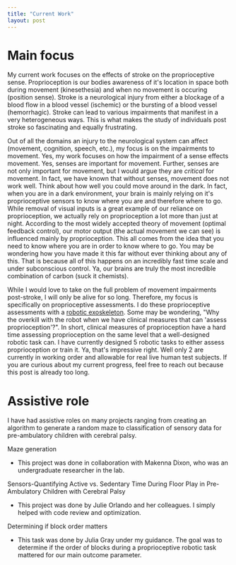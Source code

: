 ```yaml
---
title: "Current Work"
layout: post
---
```


# Main focus 

My current work focuses on the effects of stroke on the proprioceptive sense. Proprioception is our bodies awareness of it's location in space both during movement (kinesethesia) and when no movement is occuring (position sense). Stroke is a neurological injury from either a blockage of a blood flow in a blood vessel (ischemic) or the bursting of a blood vessel (hemorrhagic). Stroke can lead to various impairments that manifest in a very heterogeneous ways. This is what makes the study of individuals post stroke so fascinating and equally frustrating. 


Out of all the domains an injury to the neurological system can affect (movement, cognition, speech, etc.), my focus is on the impairments to movement. Yes, my work focuses on how the impairment of a sense effects movement. Yes, senses are important for movement. Further, senses are not only important for movement, but I would argue they are *critical* for movement. In fact, we have known that without senses, movement does not work well. Think about how well you could move around in the dark. In fact, when you are in a dark environment, your brain is mainly relying on it's proprioceptive sensors to know where you are and therefore where to go. While removal of visual inputs is a great example of our reliance on proprioception, we actually rely on proprioception a lot more than just at night. According to the most widely accepted theory of movement (optimal feedback control), our motor output (the actual movement we can see) is influenced mainly by proprioception. This all comes from the idea that you need to know where you are in order to know where to go. You may be wondering how you have made it this far without ever thinking about any of this. That is because all of this happens on an incredibly fast time scale and under subconscious control. Ya, our brains are truly the most incredible combination of carbon (suck it chemists).  

While I would love to take on the full problem of movement impairments post-stroke, I will only be alive for so long. Therefore, my focus is specifically on proprioceptive assessments. I do these proprioceptive assessments with a [robotic exoskeleton](https://kinarm.com/kinarm-products/kinarm-exoskeleton-lab/). Some may be wondering, "Why the overkill with the robot when we have clinical measures that can 'assess proprioception'?". In short, clinical measures of proprioception have a hard time assessing proprioception on the same level that a well-designed robotic task can. I have currently designed 5 robotic tasks to either assess proprioception or train it. Ya, that's impressive right. Well only 2 are currently in working order and allowable for real live human test subjects. If you are curious about my current progress, feel free to reach out because this post is already too long. 

# Assistive role

I have had assistive roles on many projects ranging from creating an algorithm to generate a random maze to classification of sensory data for pre-ambulatory children with cerebral palsy. 

Maze generation 
- This project was done in collaboration with Makenna Dixon, who was an undergraduate researcher in the lab. 

Sensors-Quantifying Active vs. Sedentary Time During Floor Play in Pre-Ambulatory Children with Cerebral Palsy
- This project was done by Julie Orlando and her colleagues. I simply helped with code review and optimization. 

Determining if block order matters
- This task was done by Julia Gray under my guidance. The goal was to determine if the order of blocks during a proprioceptive robotic task mattered for our main outcome parameter. 


